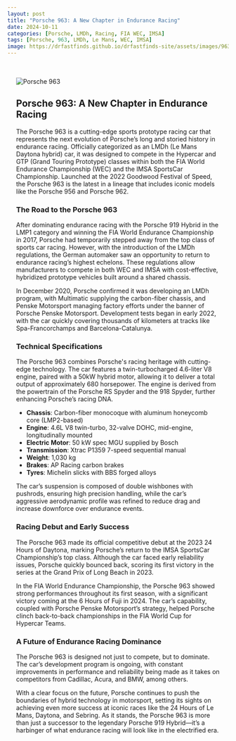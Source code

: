 ```yaml
---
layout: post
title: "Porsche 963: A New Chapter in Endurance Racing"
date: 2024-10-11
categories: [Porsche, LMDh, Racing, FIA WEC, IMSA]
tags: [Porsche, 963, LMDh, Le Mans, WEC, IMSA]
image: https://drfastfinds.github.io/drfastfinds-site/assets/images/963.jpg
---
```


<style>
.content-container {
    max-width: 800px; /* Adjust the width as needed */
    margin: 0 auto;   /* Centers the container horizontally */
    padding: 20px;    /* Adds padding around the content */
}
</style>

<div class="content-container">

![Porsche 963](https://drfastfinds.github.io/drfastfinds-site/assets/images/963.jpg)

## Porsche 963: A New Chapter in Endurance Racing

The Porsche 963 is a cutting-edge sports prototype racing car that represents the next evolution of Porsche’s long and storied history in endurance racing. Officially categorized as an LMDh (Le Mans Daytona hybrid) car, it was designed to compete in the Hypercar and GTP (Grand Touring Prototype) classes within both the FIA World Endurance Championship (WEC) and the IMSA SportsCar Championship. Launched at the 2022 Goodwood Festival of Speed, the Porsche 963 is the latest in a lineage that includes iconic models like the Porsche 956 and Porsche 962.

### The Road to the Porsche 963

After dominating endurance racing with the Porsche 919 Hybrid in the LMP1 category and winning the FIA World Endurance Championship in 2017, Porsche had temporarily stepped away from the top class of sports car racing. However, with the introduction of the LMDh regulations, the German automaker saw an opportunity to return to endurance racing’s highest echelons. These regulations allow manufacturers to compete in both WEC and IMSA with cost-effective, hybridized prototype vehicles built around a shared chassis.

In December 2020, Porsche confirmed it was developing an LMDh program, with Multimatic supplying the carbon-fiber chassis, and Penske Motorsport managing factory efforts under the banner of Porsche Penske Motorsport. Development tests began in early 2022, with the car quickly covering thousands of kilometers at tracks like Spa-Francorchamps and Barcelona-Catalunya.

### Technical Specifications

The Porsche 963 combines Porsche's racing heritage with cutting-edge technology. The car features a twin-turbocharged 4.6-liter V8 engine, paired with a 50kW hybrid motor, allowing it to deliver a total output of approximately 680 horsepower. The engine is derived from the powertrain of the Porsche RS Spyder and the 918 Spyder, further enhancing Porsche’s racing DNA.

- **Chassis**: Carbon-fiber monocoque with aluminum honeycomb core (LMP2-based)
- **Engine**: 4.6L V8 twin-turbo, 32-valve DOHC, mid-engine, longitudinally mounted
- **Electric Motor**: 50 kW spec MGU supplied by Bosch
- **Transmission**: Xtrac P1359 7-speed sequential manual
- **Weight**: 1,030 kg
- **Brakes**: AP Racing carbon brakes
- **Tyres**: Michelin slicks with BBS forged alloys

The car’s suspension is composed of double wishbones with pushrods, ensuring high precision handling, while the car’s aggressive aerodynamic profile was refined to reduce drag and increase downforce over endurance events.

### Racing Debut and Early Success

The Porsche 963 made its official competitive debut at the 2023 24 Hours of Daytona, marking Porsche’s return to the IMSA SportsCar Championship’s top class. Although the car faced early reliability issues, Porsche quickly bounced back, scoring its first victory in the series at the Grand Prix of Long Beach in 2023.

In the FIA World Endurance Championship, the Porsche 963 showed strong performances throughout its first season, with a significant victory coming at the 6 Hours of Fuji in 2024. The car’s capability, coupled with Porsche Penske Motorsport’s strategy, helped Porsche clinch back-to-back championships in the FIA World Cup for Hypercar Teams.

### A Future of Endurance Racing Dominance

The Porsche 963 is designed not just to compete, but to dominate. The car’s development program is ongoing, with constant improvements in performance and reliability being made as it takes on competitors from Cadillac, Acura, and BMW, among others.

With a clear focus on the future, Porsche continues to push the boundaries of hybrid technology in motorsport, setting its sights on achieving even more success at iconic races like the 24 Hours of Le Mans, Daytona, and Sebring. As it stands, the Porsche 963 is more than just a successor to the legendary Porsche 919 Hybrid—it’s a harbinger of what endurance racing will look like in the electrified era.

</div>
